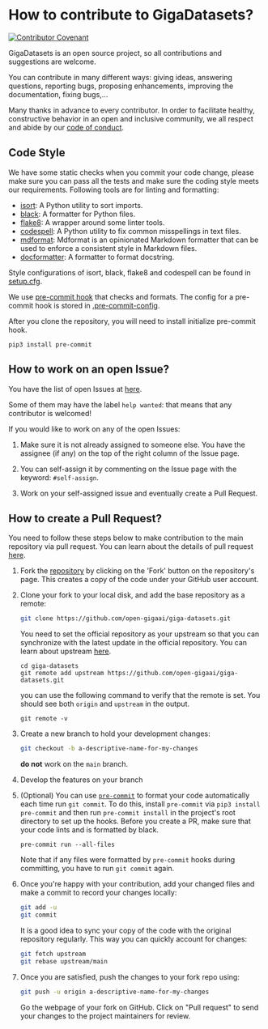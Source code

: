 # How to contribute to GigaDatasets?

[![Contributor Covenant](https://img.shields.io/badge/Contributor%20Covenant-2.0-4baaaa.svg)](CODE_OF_CONDUCT.md)

GigaDatasets is an open source project, so all contributions and suggestions are welcome.

You can contribute in many different ways: giving ideas, answering questions, reporting bugs, proposing enhancements,
improving the documentation, fixing bugs,...

Many thanks in advance to every contributor. In order to facilitate healthy, constructive behavior in an open and inclusive community, we all respect and abide by
our [code of conduct](CODE_OF_CONDUCT.md).

## Code Style

We have some static checks when you commit your code change, please make sure you can pass all the tests and make sure the coding style meets our requirements. Following tools are for linting and formatting:

- [isort](https://github.com/PyCQA/isort): A Python utility to sort imports.
- [black](https://github.com/psf/black): A formatter for Python files.
- [flake8](https://github.com/PyCQA/flake8): A wrapper around some linter tools.
- [codespell](https://github.com/codespell-project/codespell): A Python utility to fix common misspellings in text files.
- [mdformat](https://github.com/executablebooks/mdformat): Mdformat is an opinionated Markdown formatter that can be used to enforce a consistent style in Markdown files.
- [docformatter](https://github.com/myint/docformatter): A formatter to format docstring.

Style configurations of isort, black, flake8 and codespell can be found in [setup.cfg](./setup.cfg).

We use [pre-commit hook](https://pre-commit.com/) that checks and formats.
The config for a pre-commit hook is stored in [.pre-commit-config](./.pre-commit-config.yaml).

After you clone the repository, you will need to install initialize pre-commit hook.

```shell
pip3 install pre-commit
```

## How to work on an open Issue?

You have the list of open Issues at [here](https://github.com/open-gigaai/giga-datasets/issues).

Some of them may have the label `help wanted`: that means that any contributor is welcomed!

If you would like to work on any of the open Issues:

1. Make sure it is not already assigned to someone else. You have the assignee (if any) on the top of the right column of the Issue page.

2. You can self-assign it by commenting on the Issue page with the keyword: `#self-assign`.

3. Work on your self-assigned issue and eventually create a Pull Request.

## How to create a Pull Request?

You need to follow these steps below to make contribution to the main repository via pull request. You can learn about the details of pull request [here](https://docs.github.com/en/pull-requests/collaborating-with-pull-requests/proposing-changes-to-your-work-with-pull-requests/about-pull-requests).

1. Fork the [repository](https://github.com/open-gigaai/giga-datasets) by clicking on the 'Fork' button on the repository's page. This creates a copy of the code under your GitHub user account.

2. Clone your fork to your local disk, and add the base repository as a remote:

   ```bash
   git clone https://github.com/open-gigaai/giga-datasets.git
   ```

   You need to set the official repository as your upstream so that you can synchronize with the latest update in the official repository. You can learn about upstream [here](https://www.atlassian.com/git/tutorials/git-forks-and-upstreams).

   ```shell
   cd giga-datasets
   git remote add upstream https://github.com/open-gigaai/giga-datasets.git
   ```

   you can use the following command to verify that the remote is set. You should see both `origin` and `upstream` in the output.

   ```shell
   git remote -v
   ```

3. Create a new branch to hold your development changes:

   ```bash
   git checkout -b a-descriptive-name-for-my-changes
   ```

   **do not** work on the `main` branch.

4. Develop the features on your branch

5. (Optional) You can use [`pre-commit`](https://pre-commit.com/) to format your code automatically each time run `git commit`.
   To do this, install `pre-commit` via `pip3 install pre-commit` and then run `pre-commit install` in the project's root directory to set up the hooks.
   Before you create a PR, make sure that your code lints and is formatted by black.

   ```shell
   pre-commit run --all-files
   ```

   Note that if any files were formatted by `pre-commit` hooks during committing, you have to run `git commit` again.

6. Once you're happy with your contribution, add your changed files and make a commit to record your changes locally:

   ```bash
   git add -u
   git commit
   ```

   It is a good idea to sync your copy of the code with the original
   repository regularly. This way you can quickly account for changes:

   ```bash
   git fetch upstream
   git rebase upstream/main
   ```

7. Once you are satisfied, push the changes to your fork repo using:

   ```bash
   git push -u origin a-descriptive-name-for-my-changes
   ```

   Go the webpage of your fork on GitHub. Click on "Pull request" to send your changes to the project maintainers for review.
